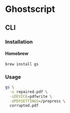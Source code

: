 # Ghostscript

## CLI

### Installation

#### Homebrew

```sh
brew install gs
```

### Usage

```sh
gs \
  -o repaired.pdf \
  -sDEVICE=pdfwrite \
  -dPDFSETTINGS=/prepress \
  corrupted.pdf
```
